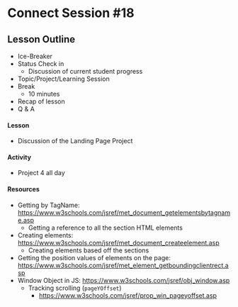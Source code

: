 # Connect Session #18

## Lesson Outline

  * Ice-Breaker
  * Status Check in
    * Discussion of current student progress
  * Topic/Project/Learning Session
  * Break
    * 10 minutes
  * Recap of lesson
  * Q & A

#### Lesson

  * Discussion of the Landing Page Project

#### Activity

  * Project 4 all day

#### Resources

  * Getting by TagName: https://www.w3schools.com/jsref/met_document_getelementsbytagname.asp
    * Getting a reference to all the section HTML elements
  * Creating elements: https://www.w3schools.com/jsref/met_document_createelement.asp
    * Creating elements based off the sections
  * Getting the position values of elements on the page: https://www.w3schools.com/jsref/met_element_getboundingclientrect.asp
  * Window Object in JS: https://www.w3schools.com/jsref/obj_window.asp
    * Tracking scrolling (`pageYOffset`)
      * https://www.w3schools.com/jsref/prop_win_pageyoffset.asp
